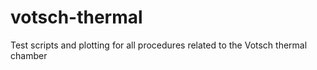 # votsch-thermal
Test scripts and plotting for all procedures related to the Votsch thermal chamber

